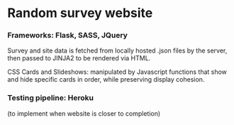 # Random survey website

### Frameworks: Flask, SASS, JQuery

Survey and site data is fetched from locally hosted .json files by the server, then passed to JINJA2 to be rendered via HTML. 

CSS Cards and Slideshows: manipulated by Javascript functions that show and hide specific cards in order, while preserving display cohesion.

### Testing pipeline: Heroku 

(to implement when website is closer to completion)